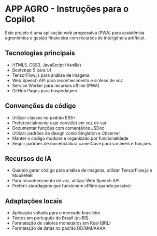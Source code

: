 <!-- Use this file to provide workspace-specific custom instructions to Copilot. For more details, visit https://code.visualstudio.com/docs/copilot/copilot-customization#_use-a-githubcopilotinstructionsmd-file -->

# APP AGRO - Instruções para o Copilot

Este projeto é uma aplicação web progressiva (PWA) para assistência agronômica e gestão financeira com recursos de inteligência artificial.

## Tecnologias principais

- HTML5, CSS3, JavaScript (Vanilla)
- Bootstrap 5 para UI
- TensorFlow.js para análise de imagens
- Web Speech API para reconhecimento e síntese de voz
- Service Worker para recursos offline (PWA)
- GitHub Pages para hospedagem

## Convenções de código

- Utilizar classes no padrão ES6+
- Preferencialmente usar const/let em vez de var
- Documentar funções com comentários JSDoc
- Utilizar padrões de design como Singleton e Observer
- Manter o código modular e organizado por funcionalidade
- Seguir padrões de nomenclatura camelCase para variáveis e funções

## Recursos de IA

- Quando gerar código para análise de imagens, utilizar TensorFlow.js e MobileNet
- Para reconhecimento de voz, utilizar Web Speech API
- Preferir abordagens que funcionem offline quando possível

## Adaptações locais

- Aplicação voltada para o mercado brasileiro
- Textos em português do Brasil (pt-BR)
- Formatação de valores monetários em Real (BRL)
- Formatação de datas no padrão DD/MM/AAAA
